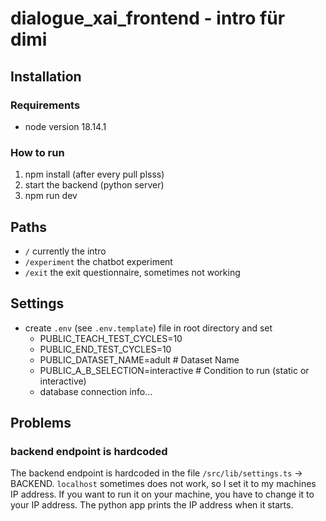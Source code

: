 # dialogue_xai_frontend - intro für dimi

## Installation

### Requirements

- node version 18.14.1

### How to run

1. npm install (after every pull plsss)
2. start the backend (python server)
3. npm run dev

## Paths

- `/` currently the intro
- `/experiment` the chatbot experiment
- `/exit` the exit questionnaire, sometimes not working

## Settings

- create `.env` (see `.env.template`) file in root directory and set
    - PUBLIC_TEACH_TEST_CYCLES=10
    - PUBLIC_END_TEST_CYCLES=10
    - PUBLIC_DATASET_NAME=adult # Dataset Name
    - PUBLIC_A_B_SELECTION=interactive # Condition to run (static or interactive)
    - database connection info...

## Problems

### backend endpoint is hardcoded

The backend endpoint is hardcoded in the file `/src/lib/settings.ts` -> BACKEND. `localhost` sometimes does not work, so
I set it to my machines IP address. If you want to run it on your machine, you have to change it to your IP address. The
python app prints the IP address when it starts.

